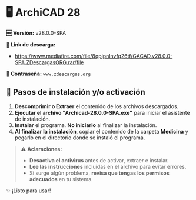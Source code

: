 # 🖥️ ArchiCAD 28
**🆕 Versión:** v28.0.0-SPA

**🔗 Link de descarga:** 
- https://www.mediafire.com/file/8qpipnlnvfq26tf/GACAD.v28.0.0-SPA.ZDescargasORG.rar/file

**🔐 Contraseña:** `www.zdescargas.org`

## 🚀 Pasos de instalación y/o activación
1.  **Descomprimir o Extraer** el contenido de los archivos descargados.
2.  **Ejecutar el archivo "Archicad-28.0.0-SPA.exe"** para iniciar el asistente de instalación.
3.  **Instalar** el programa. **No iniciarlo** al finalizar la instalación.
4.  **Al finalizar la instalación**, copiar el contenido de la carpeta **Medicina** y pegarlo en el directorio donde se instaló el programa.

> **⚠️ Aclaraciones:**  
> - **Desactiva el antivirus** antes de activar, extraer e instalar.  
> - **Lee las instrucciones** incluidas en el archivo para evitar errores.  
> - Si surge algún problema, **revisa que tengas los permisos adecuados** en tu sistema.  

✨ ¡Listo para usar!  

